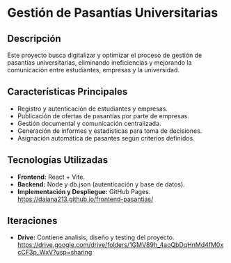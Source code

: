 # Gestión de Pasantías Universitarias

## Descripción

Este proyecto busca digitalizar y optimizar el proceso de gestión de pasantías universitarias, eliminando ineficiencias y mejorando la comunicación entre estudiantes, empresas y la universidad.
## Características Principales

- Registro y autenticación de estudiantes y empresas.
- Publicación de ofertas de pasantías por parte de empresas.
- Gestión documental y comunicación centralizada.
- Generación de informes y estadísticas para toma de decisiones.
- Asignación automática de pasantes según criterios definidos.

## Tecnologías Utilizadas

- **Frontend:** React + Vite.
- **Backend:** Node y db.json (autenticación y base de datos).
- **Implementación y Despliegue:** GitHub Pages.  https://daiana213.github.io/frontend-pasantias/

## Iteraciones 
- **Drive:** Contiene analisis, diseño y testing del proyecto. https://drive.google.com/drive/folders/1GMV89h_4aoQbDqHnMd4fM0xcCF3p_WxV?usp=sharing



